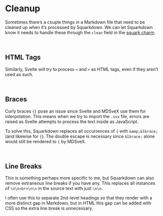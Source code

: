 # Cleanup
<!-- #SQUARK live!
| dest = docs/reference/cleanup
-->

Sometimes there’s a couple things in a Markdown file that need to be cleaned up when it’s processed by Squarkdown. We can let Squarkdown know it needs to handle these through the `clean` field in the [squark charm](squark-charm.md).


<br>


## HTML Tags

Similarly, Svelte will try to process `<` and `>` as HTML tags, even if they aren’t used as such.


<br>


## Braces

Curly braces `{}` pose an issue since Svelte and MDSveX use them for interpolation. This means when we try to import the `.svx` file, errors are raised as Svelte attempts to process the text inside as JavaScript.

To solve this, Squarkdown replaces all occurrences of `{` with `&amp;&lbrace;` (and likewise for `}`). The double escape is necessary since `&lbrace;` alone would still be rendered to `{` by MDSveX.


<br>


## Line Breaks

This is something perhaps more specific to me, but Squarkdown can also remove extraneous line breaks if you have any. This replaces all instances of `\n\n<br>\n\n` in the source text with just `\n\n`.

I often use this to separate 2nd-level headings so that they render with a more distinct gap in Markdown, but in HTML this gap can be added with CSS so the extra line break is unnecessary.
